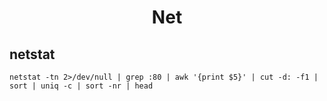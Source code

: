 <center><h1>Net</h1></center>

## netstat

```shell 
netstat -tn 2>/dev/null | grep :80 | awk '{print $5}' | cut -d: -f1 | sort | uniq -c | sort -nr | head
```

